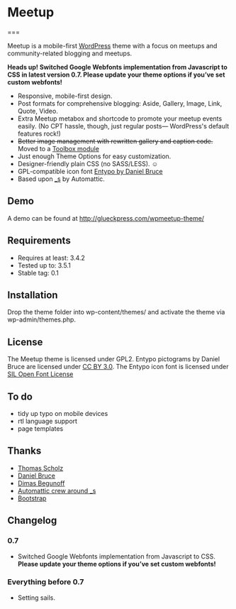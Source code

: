# Meetup
===

Meetup is a mobile-first [WordPress](http://wordpress.org/) theme with a focus on meetups and community-related blogging and meetups. 

**Heads up! Switched Google Webfonts implementation from Javascript to CSS in latest version 0.7. Please update your theme options if you’ve set custom webfonts!**

* Responsive, mobile-first design.
* Post formats for comprehensive blogging: Aside, Gallery, Image, Link, Quote, Video.
* Extra Meetup metabox and shortcode to promote your meetup events easily. (No CPT hassle, though, just regular posts— WordPress's default features rock!)
* <del>Better image management with rewritten gallery and caption code.</del> Moved to a [Toolbox module](https://github.com/glueckpress/modules)
* Just enough Theme Options for easy customization.
* Designer-friendly plain CSS (no SASS/LESS). ☺
* GPL-compatible icon font [Entypo by Daniel Bruce](http://www.entypo.com)
* Based upon [_s](https://github.com/automattic/_s) by Automattic.

## Demo
A demo can be found at http://glueckpress.com/wpmeetup-theme/

## Requirements
* Requires at least: 3.4.2
* Tested up to: 3.5.1
* Stable tag: 0.1

## Installation
Drop the theme folder into wp-content/themes/ and activate the theme via wp-admin/themes.php.

## License
The Meetup theme is licensed under GPL2.
Entypo pictograms by Daniel Bruce are licensed under [CC BY 3.0](http://creativecommons.org/licenses/by-sa/3.0/).
The Entypo icon font is licensed under [SIL Open Font License](http://scripts.sil.org/OFL)

## To do
* tidy up typo on mobile devices
* rtl language support
* page templates

## Thanks
* [Thomas Scholz](http://toscho.de/2012/wordpress-textarea-kommentare-verschieben/)
* [Daniel Bruce](https://github.com/danielbruce/entypo)
* [Dimas Begunoff](https://github.com/farinspace/wpalchemy)
* [Automattic crew around _s](https://github.com/automattic/_s)
* [Bootstrap](http://twitter.github.com/bootstrap/)

## Changelog
### 0.7
* Switched Google Webfonts implementation from Javascript to CSS. **Please update your theme options if you’ve set custom webfonts!**

### Everything before 0.7
* Setting sails.